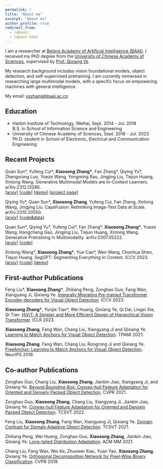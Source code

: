 ```yaml
---
permalink: /
title: "About me"
excerpt: "About me"
author_profile: true
redirect_from: 
  - /about/
  - /about.html
---
```


I am a researcher at [Beijing Academy of Artificial Intelligence (BAAI)](https://www.baai.ac.cn/english.html). I received my PhD degree from the [University of Chinese Academy of Sciences](http://english.ucas.ac.cn/), supervised by [Prof. Qixiang Ye](http://people.ucas.ac.cn/~0007279?language=en). 

My research background includes vision foundational models, object detection, and self-supervised pretraining. I am currently immersed in researching large multimodal models, with a specific focus on empowering machines with general intelligence. 

My email: xszhang@baai.ac.cn

## Education

<ul>
<li style="list-style-type: disc;">
Harbin Institute of Technology, Weihai, Sept. 2014 - Jul. 2018<br>B.S. in School of Information Science and Engineering
</li>

<li style="list-style-type: disc;">
University of Chinese Academy of Sciences, Sept. 2018 - Jul. 2023<br>Ph.D. student in School of Electronic, Electrical and Communication Engineering
</li>
</ul>

## Recent Projects

Quan Sun\*, Yufeng Cui\*, **Xiaosong Zhang\***, Fan Zhang\*, Qiying Yu\*, Zhengxiong Luo, Yueze Wang, Yongming Rao, Jingjing Liu, Tiejun Huang, Xinlong Wang. Generative Multimodal Models are In-Context Learners. arXiv:2312.13286.<br>[[arxiv]](https://arxiv.org/pdf/2312.13286) [[code]](https://github.com/baaivision/Emu) [[demo]](https://emu.ssi.plus/) [[project page]](https://baaivision.github.io/emu2)

Qiying Yu\*, Quan Sun\*, **Xiaosong Zhang**, Yufeng Cui, Fan Zhang, Xinlong Wang, Jingjing Liu. CapsFusion: Rethinking Image-Text Data at Scale. arXiv:2310.20550.<br>[[arxiv]](https://arxiv.org/pdf/2310.20550) [[code&data]](https://github.com/baaivision/CapsFusion)

Quan Sun\*, Qiying Yu\*, Yufeng Cui\*, Fan Zhang\*, **Xiaosong Zhang\***, Yueze Wang, Hongcheng Gao, Jingjing Liu, Tiejun Huang, Xinlong Wang. Generative Pretraining in Multimodality. arXiv:2307.05222.<br>[[arxiv]](https://arxiv.org/pdf/2307.05222) [[code]](https://github.com/baaivision/Emu)

Xinlong Wang\*, **Xiaosong Zhang\***, Yue Cao\*, Wen Wang, Chunhua Shen, Tiejun Huang. SegGPT: Segmenting Everything In Context. ICCV 2023.<br>[[arxiv]](https://arxiv.org/pdf/2304.03284) [[code]](https://github.com/baaivision/Painter) [[demo]](https://huggingface.co/spaces/BAAI/SegGPT)

## First-author Publications

Feng Liu\*, **Xiaosong Zhang\***, Zhiliang Peng, Zonghao Guo, Fang Wan, Xiangyang Ji, Qixiang Ye. [Integrally Migrating Pre-trained Transformer Encoder-decoders for Visual Object Detection](https://arxiv.org/pdf/2205.09613). ICCV 2023.

**Xiaosong Zhang\***, Yunjie Tian\*, Wei Huang, Qixiang Ye, Qi Dai, Lingxi Xie, Qi Tian. [HiViT: A Simpler and More Efficient Design of Hierarchical Vision Transformer](https://openreview.net/pdf?id=3F6I-0-57SC). ICLR 2023.

**Xiaosong Zhang**, Fang Wan, Chang Liu, Xiangyang Ji and Qixiang Ye. [Learning to Match Anchors for Visual Object Detection](https://ieeexplore.ieee.org/document/9321141). TPAMI 2021.

**Xiaosong Zhang**, Fang Wan, Chang Liu, Rongrong Ji and Qixiang Ye. [FreeAnchor: Learning to Match Anchors for Visual Object Detection](https://proceedings.neurips.cc/paper/2019/file/43ec517d68b6edd3015b3edc9a11367b-Paper.pdf). NeurIPS 2019.


## Co-author Publications

Zonghao Guo, Chang Liu, **Xiaosong Zhang**, Jianbin Jiao, Xiangyang Ji, and Qixiang Ye. [Beyond Bounding-Box: Convex-hull Feature Adaptation for Oriented and Densely Packed Object Detection](https://openaccess.thecvf.com/content/CVPR2021/papers/Guo_Beyond_Bounding-Box_Convex-Hull_Feature_Adaptation_for_Oriented_and_Densely_Packed_CVPR_2021_paper.pdf). CVPR 2021.

Zonghao Guo, **Xiaosong Zhang**, Chang Liu, Xiangyang Ji, Jianbin Jiao, Qixiang Ye. [Convex-hull Feature Adaptation for Oriented and Densely Packed Object Detection](https://ieeexplore.ieee.org/document/9668956). TCSVT 2022. 

Feng Liu, **Xiaosong Zhang**, Fang Wan, Xiangyang Ji, Qixiang Ye. [Domain Contrast for Domain Adaptive Object Detection](https://ieeexplore.ieee.org/document/9462093). TCSVT 2021. 

Zhiliang Peng, Wei Huang, Zonghao Guo, **Xiaosong Zhang**, Jianbin Jiao, Qixiang Ye. [Long-tailed Distribution Adaptation](https://dl.acm.org/doi/10.1145/3474085.3475479). ACM MM 2021.

Chang Liu, Fang Wan, Wei Ke, Zhuowei Xiao, Yuan Yao, **Xiaosong Zhang**, Qixiang Ye. [Orthogonal Decomposition Network for Pixel-Wise Binary Classification](https://openaccess.thecvf.com/content_CVPR_2019/papers/Liu_Orthogonal_Decomposition_Network_for_Pixel-Binary_Classification_CVPR_2019_paper.pdf). CVPR 2019.

<!-- 
This is the front page of a website that is powered by the [academicpages template](https://github.com/academicpages/academicpages.github.io) and hosted on GitHub pages. [GitHub pages](https://pages.github.com) is a free service in which websites are built and hosted from code and data stored in a GitHub repository, automatically updating when a new commit is made to the respository. This template was forked from the [Minimal Mistakes Jekyll Theme](https://mmistakes.github.io/minimal-mistakes/) created by Michael Rose, and then extended to support the kinds of content that academics have: publications, talks, teaching, a portfolio, blog posts, and a dynamically-generated CV. You can fork [this repository](https://github.com/academicpages/academicpages.github.io) right now, modify the configuration and markdown files, add your own PDFs and other content, and have your own site for free, with no ads! An older version of this template powers my own personal website at [stuartgeiger.com](http://stuartgeiger.com), which uses [this Github repository](https://github.com/staeiou/staeiou.github.io).

A data-driven personal website
======
Like many other Jekyll-based GitHub Pages templates, academicpages makes you separate the website's content from its form. The content & metadata of your website are in structured markdown files, while various other files constitute the theme, specifying how to transform that content & metadata into HTML pages. You keep these various markdown (.md), YAML (.yml), HTML, and CSS files in a public GitHub repository. Each time you commit and push an update to the repository, the [GitHub pages](https://pages.github.com/) service creates static HTML pages based on these files, which are hosted on GitHub's servers free of charge.

Many of the features of dynamic content management systems (like Wordpress) can be achieved in this fashion, using a fraction of the computational resources and with far less vulnerability to hacking and DDoSing. You can also modify the theme to your heart's content without touching the content of your site. If you get to a point where you've broken something in Jekyll/HTML/CSS beyond repair, your markdown files describing your talks, publications, etc. are safe. You can rollback the changes or even delete the repository and start over -- just be sure to save the markdown files! Finally, you can also write scripts that process the structured data on the site, such as [this one](https://github.com/academicpages/academicpages.github.io/blob/master/talkmap.ipynb) that analyzes metadata in pages about talks to display [a map of every location you've given a talk](https://academicpages.github.io/talkmap.html).

Getting started
======
1. Register a GitHub account if you don't have one and confirm your e-mail (required!)
1. Fork [this repository](https://github.com/academicpages/academicpages.github.io) by clicking the "fork" button in the top right. 
1. Go to the repository's settings (rightmost item in the tabs that start with "Code", should be below "Unwatch"). Rename the repository "[your GitHub username].github.io", which will also be your website's URL.
1. Set site-wide configuration and create content & metadata (see below -- also see [this set of diffs](http://archive.is/3TPas) showing what files were changed to set up [an example site](https://getorg-testacct.github.io) for a user with the username "getorg-testacct")
1. Upload any files (like PDFs, .zip files, etc.) to the files/ directory. They will appear at https://[your GitHub username].github.io/files/example.pdf.  
1. Check status by going to the repository settings, in the "GitHub pages" section

Site-wide configuration
------
The main configuration file for the site is in the base directory in [_config.yml](https://github.com/academicpages/academicpages.github.io/blob/master/_config.yml), which defines the content in the sidebars and other site-wide features. You will need to replace the default variables with ones about yourself and your site's github repository. The configuration file for the top menu is in [_data/navigation.yml](https://github.com/academicpages/academicpages.github.io/blob/master/_data/navigation.yml). For example, if you don't have a portfolio or blog posts, you can remove those items from that navigation.yml file to remove them from the header. 

Create content & metadata
------
For site content, there is one markdown file for each type of content, which are stored in directories like _publications, _talks, _posts, _teaching, or _pages. For example, each talk is a markdown file in the [_talks directory](https://github.com/academicpages/academicpages.github.io/tree/master/_talks). At the top of each markdown file is structured data in YAML about the talk, which the theme will parse to do lots of cool stuff. The same structured data about a talk is used to generate the list of talks on the [Talks page](https://academicpages.github.io/talks), each [individual page](https://academicpages.github.io/talks/2012-03-01-talk-1) for specific talks, the talks section for the [CV page](https://academicpages.github.io/cv), and the [map of places you've given a talk](https://academicpages.github.io/talkmap.html) (if you run this [python file](https://github.com/academicpages/academicpages.github.io/blob/master/talkmap.py) or [Jupyter notebook](https://github.com/academicpages/academicpages.github.io/blob/master/talkmap.ipynb), which creates the HTML for the map based on the contents of the _talks directory).

**Markdown generator**

I have also created [a set of Jupyter notebooks](https://github.com/academicpages/academicpages.github.io/tree/master/markdown_generator
) that converts a CSV containing structured data about talks or presentations into individual markdown files that will be properly formatted for the academicpages template. The sample CSVs in that directory are the ones I used to create my own personal website at stuartgeiger.com. My usual workflow is that I keep a spreadsheet of my publications and talks, then run the code in these notebooks to generate the markdown files, then commit and push them to the GitHub repository.

How to edit your site's GitHub repository
------
Many people use a git client to create files on their local computer and then push them to GitHub's servers. If you are not familiar with git, you can directly edit these configuration and markdown files directly in the github.com interface. Navigate to a file (like [this one](https://github.com/academicpages/academicpages.github.io/blob/master/_talks/2012-03-01-talk-1.md) and click the pencil icon in the top right of the content preview (to the right of the "Raw | Blame | History" buttons). You can delete a file by clicking the trashcan icon to the right of the pencil icon. You can also create new files or upload files by navigating to a directory and clicking the "Create new file" or "Upload files" buttons. 

Example: editing a markdown file for a talk
![Editing a markdown file for a talk](/images/editing-talk.png)

For more info
------
More info about configuring academicpages can be found in [the guide](https://academicpages.github.io/markdown/). The [guides for the Minimal Mistakes theme](https://mmistakes.github.io/minimal-mistakes/docs/configuration/) (which this theme was forked from) might also be helpful. -->
